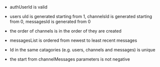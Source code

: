 
- authUserId is valid 

- users uId is generated starting from 1, channelsId is generated starting from 0, messagesId is generated from 0

- the order of channels is in the order of they are created

- messagesList is ordered from newest to least recent messages

- Id in the same catagories (e.g. users, channels and messages) is unique

- the start from channelMessages parameters is not negative









